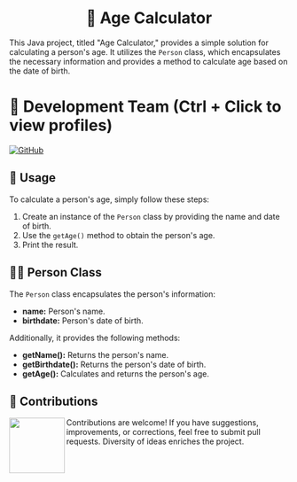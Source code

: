 <h1 align="center">🔄 Age Calculator</h1>

This Java project, titled "Age Calculator," provides a simple solution for calculating a person's age. It utilizes the `Person` class, which encapsulates the necessary information and provides a method to calculate age based on the date of birth.

# 👥 Development Team (Ctrl + Click to view profiles)

[![GitHub](https://img.shields.io/badge/GitHub-Alejandro%20David%20Arzola%20Saavedra-blue?style=flat-square&logo=github)](https://github.com/AlejandroDavidArzolaSaavedra)

## 🚀 Usage

To calculate a person's age, simply follow these steps:

1. Create an instance of the `Person` class by providing the name and date of birth.
2. Use the `getAge()` method to obtain the person's age.
3. Print the result.

## 🧑‍💼 Person Class

The `Person` class encapsulates the person's information:

- **name:** Person's name.
- **birthdate:** Person's date of birth.

Additionally, it provides the following methods:

- **getName():** Returns the person's name.
- **getBirthdate():** Returns the person's date of birth.
- **getAge():** Calculates and returns the person's age.

## 🤝 Contributions

<img align="left" width="100" height="100" src="https://github.com/AlejandroDavidArzolaSaavedra/Kata-Age-Calculator/assets/90756437/81dd2f61-6de4-499f-81e8-47c1cc6ae5ae"></a>
Contributions are welcome! If you have suggestions, improvements, or corrections, feel free to submit pull requests. Diversity of ideas enriches the project.

